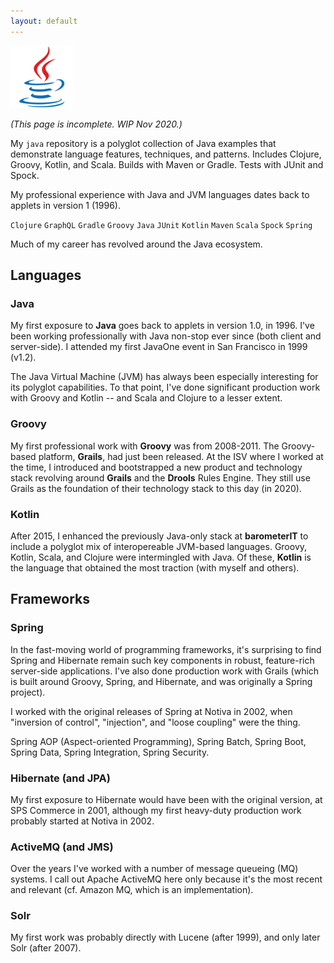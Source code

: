 ```yaml
---
layout: default
---
```


![Java](../img/small-logo-100px-java.png)

_(This page is incomplete. WIP Nov 2020.)_

My `java` repository is a polyglot collection of Java examples that demonstrate language features, techniques, and patterns. Includes Clojure, Groovy, Kotlin, and Scala. Builds with Maven or Gradle. Tests with JUnit and Spock.

My professional experience with Java and JVM languages dates back to applets in version 1 (1996).

`Clojure` `GraphQL` `Gradle` `Groovy` `Java` `JUnit` `Kotlin` `Maven` `Scala` `Spock` `Spring`

Much of my career has revolved around the Java ecosystem.

## Languages

### Java

My first exposure to **Java** goes back to applets in version 1.0, in 1996. I've been working professionally with Java non-stop ever since (both client and server-side). I attended my first JavaOne event in San Francisco in 1999 (v1.2).

The Java Virtual Machine (JVM) has always been especially interesting for its polyglot capabilities. To that point, I've done significant production work with Groovy and Kotlin -- and Scala and Clojure to a lesser extent.

### Groovy

My first professional work with **Groovy** was from 2008-2011. The Groovy-based platform, **Grails**, had just been released. At the ISV where I worked at the time, I introduced and bootstrapped a new product and technology stack revolving around **Grails** and the **Drools** Rules Engine. They still use Grails as the foundation of their technology stack to this day (in 2020).

### Kotlin

After 2015, I enhanced the previously Java-only stack at **barometerIT** to include a polyglot mix of interopereable JVM-based languages. Groovy, Kotlin, Scala, and Clojure were intermingled with Java. Of these, **Kotlin** is the language that obtained the most traction (with myself and others).

## Frameworks

### Spring

In the fast-moving world of programming frameworks, it's surprising to find Spring and Hibernate remain such key components in robust, feature-rich server-side applications. I've also done production work with Grails (which is built around Groovy, Spring, and Hibernate, and was originally a Spring project).

I worked with the original releases of Spring at Notiva in 2002, when "inversion of control", "injection", and "loose coupling" were the thing.

Spring AOP (Aspect-oriented Programming), Spring Batch, Spring Boot, Spring Data, Spring Integration, Spring Security.

### Hibernate (and JPA)

My first exposure to Hibernate would have been with the original version, at SPS Commerce in 2001, although my first heavy-duty production work probably started at Notiva in 2002.

### ActiveMQ (and JMS)

Over the years I've worked with a number of message queueing (MQ) systems. I call out Apache ActiveMQ here only because it's the most recent and relevant (cf. Amazon MQ, which is an implementation).

### Solr

My first work was probably directly with Lucene (after 1999), and only later Solr (after 2007).

